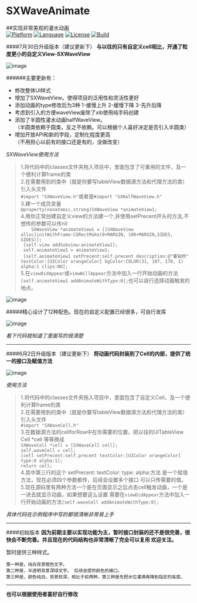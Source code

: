 # SXWaveAnimate
##实现非常美观的灌水动画
<br />
[![Platform](http://img.shields.io/badge/platform-ios-blue.svg?style=flat
)](https://developer.apple.com/iphone/index.action)
[![Language](http://img.shields.io/badge/language-OC-brightgreen.svg?style=flat
)](https://developer.apple.com/swift)
[![License](http://img.shields.io/badge/license-MIT-lightgrey.svg?style=flat
)](http://mit-license.org)
[![Build](https://img.shields.io/teamcity/codebetter/bt428.svg)]()

####7月30日升级版本（建议更新下）
**与以往的只有自定义cell相比，开通了粒度更小的自定义View-SXWaveView**

![image](https://github.com/dsxNiubility/SXWaveAnimate/raw/master/screenshots/waveAnimate0.gif)

######主要更新有：
* 修改整体UI样式
* 增加了SXWaveView。使得项目的泛用性和灵活性更好
* 添加动画的type修改后为3种 1-缓慢上升 2-缓慢下降 3-先升后降 
* 考虑到引入的方便waveView废除了xib使用纯手码创建
* 添加了半圆性灌水动画halfWaveView。
<br />（半圆类依赖于圆类，反之不依赖。可以根据个人喜好决定是否引入半圆类）
* 增加开放API和新的字段，定制化程度更高
<br />（不用担心以前有的接口还是有的，没做改变）

_SXWaveView使用方法_
>1.将代码中的classes文件夹拖入项目中，里面包含了可重用的文件，及一个便利计算frame的类<br />
2.在需要用到的类中（就是你要写tableView数据源方法和代理方法的类）引入头文件<br />`#import "SXWaveView.h"`或者是`#import "SXHalfWaveView.h"`<br />
3.建一个成员变量<br />
`@property(nonatomic,strong)SXWaveView *animateView1; `<br />
4.用你正常创建自定义view的方法建一个,并使用setPrecent开头的方法,不想传的参数可以传nil<br />
`    SXWaveView *animateView1 = [[SXWaveView alloc]initWithFrame:CGRectMake(0+MARGIN, 100+MARGIN,SIDES, SIDES)];`<br />`
    [self.view addSubview:animateView1];`<br />`
    self.animateView1 = animateView1;`<br />`
    [self.animateView1 setPrecent:self.precent description:@"董铂然" textColor:[UIColor orangeColor] bgColor:COLOR(31, 187, 170, 1) alpha:1 clips:NO];`<br />
5.在`viewDidAppear`或`viewWillAppear`方法中加入一行开始动画的方法`[self.animateView1 addAnimateWithType:0];`也可以自行选择动画触发的地点。

![image](https://github.com/dsxNiubility/SXWaveAnimate/raw/master/screenshots/0001.png)

#####精心设计了12种配色。现在的自定义配置已经很多，可自行发挥

![image](https://github.com/dsxNiubility/SXWaveAnimate/raw/master/screenshots/0002.png)

_看下代码就知道了里面写的很清楚_

---
####6月2日升级版本（建议更新下）
**将动画代码封装到了Cell的内部，提供了统一的接口及赋值方法**

![image](https://github.com/dsxNiubility/SXWaveAnimate/raw/master/screenshots/waveAnimate.gif)

_使用方法_
>1.将代码中的classes文件夹拖入项目中，里面包含了自定义Cell，及一个便利计算frame的类<br />
2.在需要用到的类中（就是你要写tableView数据源方法和代理方法的类）引入头文件<br />`#import "SXWaveCell.h"`<br />
3.在数据源方法的cellforRow中在你需要的位置，把以往的UITableView
Cell *cell 等等换成<br />
`SXWaveCell *cell = [SXWaveCell cell];`<br />
`self.waveCell = cell;`<br />
`[cell setPrecent:self.precent textColor:[UIColor orangeColor] type:0 alpha:1];  `<br />
`return cell;`<br />
4.其中第三行的这个 setPrecent: textColor: type: alpha:方法 是一个赋值方法，现在必须四个参数都传，后续会设置多个接口 可以只传需要的值。<br />
5.现在源码里有两种方法一个是在页面显示之后点击cell触发动画，一个是一进去就显示动画，如果想要这么设置 需要在`viewDidAppear`方法中加入一行开始动画的方法`[self.waveCell addAnimateWithType:0];`

_具体代码在示例程序中写的都很清晰非常易上手_


---
####初始版本
**因为前期主要以实现功能为主，暂时接口封装的还不是很完善，很快会不断完善。并且现在的代码结构也非常清晰了完全可以复用 欢迎关注。**

暂时提供三种样式。

```
第一种是，纯白背景橙色文字。
第二种是，半透明背景深绿文字。 后续会提供颜色的接口。
第三种是，颜色纯白，背景较深，相比于前两种，第三种是先把水位灌满再降到指定的高度。
```

---
**也可以根据使用者喜好自行修改**